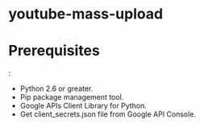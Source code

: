 # youtube-mass-upload

<h1><b>Prerequisites</b></h1>:

<ul>
  <li>Python 2.6 or greater.</li>

<li>Pip package management tool.</li>

<li>Google APIs Client Library for Python.</li>
  
<li>Get client_secrets.json file from Google API Console.</li>

</ul>
